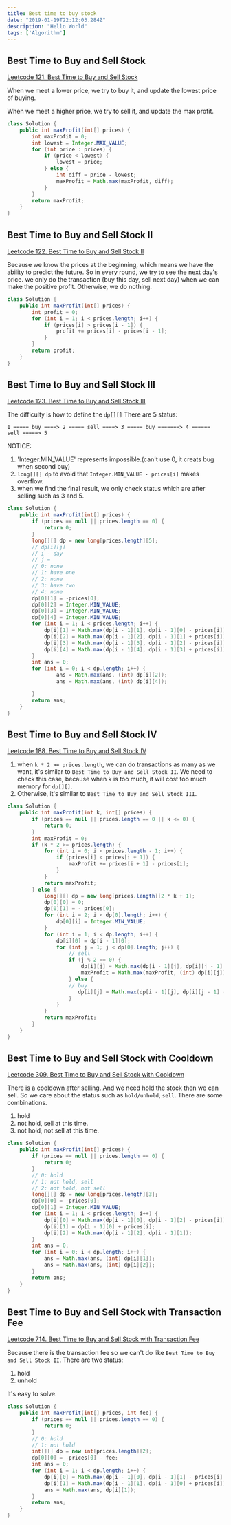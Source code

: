 ```yaml
---
title: Best time to buy stock 
date: "2019-01-19T22:12:03.284Z"
description: "Hello World"
tags: ['Algorithm']
---
```


## Best Time to Buy and Sell Stock

[Leetcode 121. Best Time to Buy and Sell Stock](https://leetcode.com/problems/best-time-to-buy-and-sell-stock/)

When we meet a lower price, we try to buy it, and update the lowest price of buying.

When we meet a higher price, we try to sell it, and update the max profit.
```java
class Solution {
    public int maxProfit(int[] prices) {
        int maxProfit = 0;
        int lowest = Integer.MAX_VALUE;
        for (int price : prices) {
            if (price < lowest) {
                lowest = price;
            } else {
                int diff = price - lowest;
                maxProfit = Math.max(maxProfit, diff);
            }
        }
        return maxProfit;
    }
}
```
## Best Time to Buy and Sell Stock II
[Leetcode 122. Best Time to Buy and Sell Stock II](https://leetcode.com/problems/best-time-to-buy-and-sell-stock-ii/)

Because we know the prices at the beginning, which means we have the ability to predict the future. So in every round, we try to see the next day's price. we only do the transaction (buy this day, sell next day) when we can make the positive profit. Otherwise, we do nothing.

```java
class Solution {
    public int maxProfit(int[] prices) {
        int profit = 0;
        for (int i = 1; i < prices.length; i++) {
            if (prices[i] > prices[i - 1]) {
                profit += prices[i] - prices[i - 1];
            }
        }
        return profit;
    }
}
```

## Best Time to Buy and Sell Stock III
[Leetcode 123. Best Time to Buy and Sell Stock III](https://leetcode.com/problems/best-time-to-buy-and-sell-stock-iii/)

The difficulty is how to define the `dp[][]`
There are 5 status:
```
1 ===== buy ====> 2 ===== sell ====> 3 ===== buy =======> 4 ====== sell =====> 5
```
NOTICE:
1. 'Integer.MIN_VALUE' represents impossible.(can't use 0, it creats bug when second buy)
2. `long[][] dp` to avoid that `Integer.MIN_VALUE - prices[i]` makes overflow.
3. when we find the final result, we only check status which are after selling such as 3 and 5.
   
```java
class Solution {
    public int maxProfit(int[] prices) {
        if (prices == null || prices.length == 0) {
            return 0;
        }
        long[][] dp = new long[prices.length][5];
        // dp[i][j]
        // i - day
        // j = 
        // 0: none 
        // 1: have one 
        // 2: none 
        // 3: have two
        // 4: none
        dp[0][1] = -prices[0];
        dp[0][2] = Integer.MIN_VALUE;
        dp[0][3] = Integer.MIN_VALUE;
        dp[0][4] = Integer.MIN_VALUE;  
        for (int i = 1; i < prices.length; i++) {
            dp[i][1] = Math.max(dp[i - 1][1], dp[i - 1][0] - prices[i]);
            dp[i][2] = Math.max(dp[i - 1][2], dp[i - 1][1] + prices[i]);
            dp[i][3] = Math.max(dp[i - 1][3], dp[i - 1][2] - prices[i]);
            dp[i][4] = Math.max(dp[i - 1][4], dp[i - 1][3] + prices[i]);
        }
        int ans = 0;
        for (int i = 0; i < dp.length; i++) {
                ans = Math.max(ans, (int) dp[i][2]);
                ans = Math.max(ans, (int) dp[i][4]);

        }
        return ans;
    }
}
```

## Best Time to Buy and Sell Stock IV
[Leetcode 188. Best Time to Buy and Sell Stock IV](https://leetcode.com/problems/best-time-to-buy-and-sell-stock-iv/)

1. when `k * 2 >= prices.length`, we can do transactions as many as we want, it's similar to `Best Time to Buy and Sell Stock II`. We need to check this case, because when k is too much, it will cost too much memory for `dp[][]`.
2. Otherwise, it's similar to `Best Time to Buy and Sell Stock III`.
   
```java
class Solution {
    public int maxProfit(int k, int[] prices) {
        if (prices == null || prices.length == 0 || k <= 0) {
            return 0;
        }
        int maxProfit = 0;
        if (k * 2 >= prices.length) {
            for (int i = 0; i < prices.length - 1; i++) {
                if (prices[i] < prices[i + 1]) {
                    maxProfit += prices[i + 1] - prices[i];
                }
            }
            return maxProfit;
        } else {
            long[][] dp = new long[prices.length][2 * k + 1];
            dp[0][0] = 0;
            dp[0][1] = - prices[0];
            for (int i = 2; i < dp[0].length; i++) {
                dp[0][i] = Integer.MIN_VALUE;
            }
            for (int i = 1; i < dp.length; i++) {
                dp[i][0] = dp[i - 1][0];
                for (int j = 1; j < dp[0].length; j++) {
                    // sell
                    if (j % 2 == 0) {
                        dp[i][j] = Math.max(dp[i - 1][j], dp[i][j - 1] + prices[i]);
                        maxProfit = Math.max(maxProfit, (int) dp[i][j]);
                    } else {
                    // buy
                       dp[i][j] = Math.max(dp[i - 1][j], dp[i][j - 1] - prices[i]); 
                    }
                }
            }
            return maxProfit;
        }
    }
}
```

## Best Time to Buy and Sell Stock with Cooldown
[Leetcode 309. Best Time to Buy and Sell Stock with Cooldown](https://leetcode.com/problems/best-time-to-buy-and-sell-stock-with-cooldown/)

There is a cooldown after selling. And we need hold the stock then we can sell. So we care about the status such as `hold/unhold`, `sell`. There are some combinations.
1. hold
2. not hold, sell at this time.
3. not hold, not sell at this time.
   
```java
class Solution {
    public int maxProfit(int[] prices) {
        if (prices == null || prices.length == 0) {
            return 0;
        }
        // 0: hold
        // 1: not hold, sell
        // 2: not hold, not sell
        long[][] dp = new long[prices.length][3];
        dp[0][0] = -prices[0];
        dp[0][1] = Integer.MIN_VALUE;
        for (int i = 1; i < prices.length; i++) {
            dp[i][0] = Math.max(dp[i - 1][0], dp[i - 1][2] - prices[i]);
            dp[i][1] = dp[i - 1][0] + prices[i];
            dp[i][2] = Math.max(dp[i - 1][2], dp[i - 1][1]);
        }
        int ans = 0;
        for (int i = 0; i < dp.length; i++) {
            ans = Math.max(ans, (int) dp[i][1]);
            ans = Math.max(ans, (int) dp[i][2]);
        }
        return ans;
    }
}
```

## Best Time to Buy and Sell Stock with Transaction Fee
[Leetcode 714. Best Time to Buy and Sell Stock with Transaction Fee](https://leetcode.com/problems/best-time-to-buy-and-sell-stock-with-transaction-fee/)

Because there is the transaction fee so we can't do like `Best Time to Buy and Sell Stock II`. There are two status:
1. hold
2. unhold

It's easy to solve.

```java
class Solution {
    public int maxProfit(int[] prices, int fee) {
        if (prices == null || prices.length == 0) {
            return 0;
        }
        // 0: hold
        // 1: not hold
        int[][] dp = new int[prices.length][2];
        dp[0][0] = -prices[0] - fee;
        int ans = 0;
        for (int i = 1; i < dp.length; i++) {
            dp[i][0] = Math.max(dp[i - 1][0], dp[i - 1][1] - prices[i] - fee);
            dp[i][1] = Math.max(dp[i - 1][1], dp[i - 1][0] + prices[i]);
            ans = Math.max(ans, dp[i][1]);
        }
        return ans;
    }
}
```
